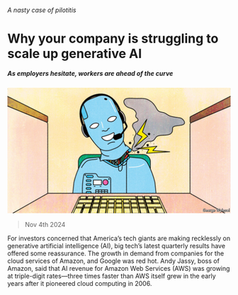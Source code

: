 ###### A nasty case of pilotitis

# Why your company is struggling to scale up generative AI 

##### As employers hesitate, workers are ahead of the curve 

![image](images/20241109_WBD001.jpg) 

> Nov 4th 2024 

For investors concerned that America’s tech giants are making recklessly  on generative artificial intelligence (AI), big tech’s latest quarterly results have offered some reassurance. The growth in demand from companies for the cloud services of Amazon,  and Google was red hot. Andy Jassy, boss of Amazon, said that AI revenue for Amazon Web Services (AWS) was growing at triple-digit rates—three times faster than AWS itself grew in the early years after it pioneered cloud computing in 2006. 

